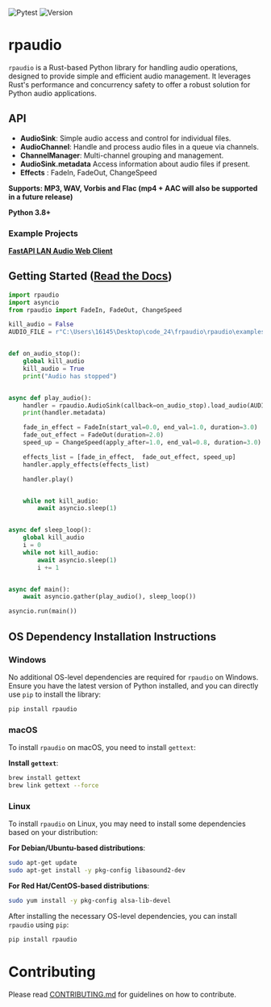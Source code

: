 ![Pytest](https://img.shields.io/badge/Pytest-56/56-brightgreen)
![Version](https://img.shields.io/badge/Version-0.0.16-blue)
# rpaudio

`rpaudio` is a Rust-based Python library for handling audio operations, designed to provide simple and efficient audio management. It leverages Rust's performance and concurrency safety to offer a robust solution for Python audio applications.

## API

- **AudioSink**: Simple audio access and control for individual files.
- **AudioChannel**: Handle and process audio files in a queue via channels.
- **ChannelManager**: Multi-channel grouping and management.
- **AudioSink.metadata** Access information about audio files if present.
- **Effects** : FadeIn, FadeOut, ChangeSpeed

**Supports: MP3, WAV, Vorbis and Flac (mp4 + AAC will also be supported in a future release)**

**Python 3.8+**

### Example Projects
**[FastAPI LAN Audio Web Client](https://github.com/sockheadrps/RpaudioFastAPIExample)**

## Getting Started ([Read the Docs](https://sockheadrps.github.io/rpaudio/))

```py
import rpaudio
import asyncio
from rpaudio import FadeIn, FadeOut, ChangeSpeed

kill_audio = False
AUDIO_FILE = r"C:\Users\16145\Desktop\code_24\frpaudio\rpaudio\examples\ex.wav"


def on_audio_stop():
    global kill_audio
    kill_audio = True
    print("Audio has stopped")


async def play_audio():
    handler = rpaudio.AudioSink(callback=on_audio_stop).load_audio(AUDIO_FILE)
    print(handler.metadata)

    fade_in_effect = FadeIn(start_val=0.0, end_val=1.0, duration=3.0)
    fade_out_effect = FadeOut(duration=2.0)
    speed_up = ChangeSpeed(apply_after=1.0, end_val=0.8, duration=3.0)

    effects_list = [fade_in_effect,  fade_out_effect, speed_up]
    handler.apply_effects(effects_list)

    handler.play()


    while not kill_audio:
        await asyncio.sleep(1)


async def sleep_loop():
    global kill_audio
    i = 0
    while not kill_audio:
        await asyncio.sleep(1)
        i += 1


async def main():
    await asyncio.gather(play_audio(), sleep_loop())

asyncio.run(main())


```

## OS Dependency Installation Instructions

### Windows

No additional OS-level dependencies are required for `rpaudio` on Windows. Ensure you have the latest version of Python installed, and you can directly use `pip` to install the library:

```bash
pip install rpaudio
```

### macOS

To install `rpaudio` on macOS, you need to install `gettext`:

**Install `gettext`**:

```bash
brew install gettext
brew link gettext --force
```

### Linux

To install `rpaudio` on Linux, you may need to install some dependencies based on your distribution:

**For Debian/Ubuntu-based distributions**:

```bash
sudo apt-get update
sudo apt-get install -y pkg-config libasound2-dev
```

**For Red Hat/CentOS-based distributions**:

```bash
sudo yum install -y pkg-config alsa-lib-devel
```

After installing the necessary OS-level dependencies, you can install `rpaudio` using `pip`:

```bash
pip install rpaudio
```

# Contributing

Please read [CONTRIBUTING.md](CONTRIBUTING.md) for guidelines on how to contribute.
